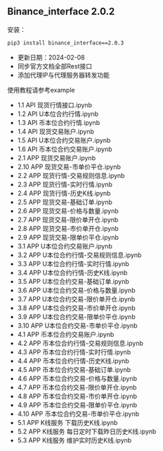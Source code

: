 ## Binance_interface 2.0.2

安装：

```cmd
pip3 install binance_interface==2.0.3
```

- 更新日期：2024-02-08
- 同步官方文档全部Rest接口
- 添加代理IP与代理服务器转发功能

使用教程请参考example

- 1.1 API 现货行情接口.ipynb
- 1.2 API U本位合约行情.ipynb
- 1.3 API 币本位合约行情.ipynb
- 1.4 API 现货交易账户.ipynb
- 1.5 API U本位合约交易账户.ipynb
- 1.6 API 币本位合约交易账户.ipynb
- 2.1 APP 现货交易账户.ipynb
- 2.10 APP 现货交易-市单价平仓.ipynb
- 2.2 APP 现货行情-交易规则信息.ipynb
- 2.3 APP 现货行情-实时行情.ipynb
- 2.4 APP 现货行情-历史K线.ipynb
- 2.5 APP 现货交易-基础订单.ipynb
- 2.6 APP 现货交易-价格与数量.ipynb
- 2.7 APP 现货交易-限价单开仓.ipynb
- 2.8 APP 现货交易-市价单开仓.ipynb
- 2.9 APP 现货交易-限单价平仓.ipynb
- 3.1 APP U本位合约交易账户.ipynb
- 3.2 APP U本位合约行情-交易规则信息.ipynb
- 3.3 APP U本位合约行情-实时行情.ipynb
- 3.4 APP U本位合约行情-历史K线.ipynb
- 3.5 APP U本位合约交易-基础订单.ipynb
- 3.6 APP U本位合约交易-价格与数量.ipynb
- 3.7 APP U本位合约交易-限价单开仓.ipynb
- 3.8 APP U本位合约交易-市价单开仓.ipynb
- 3.9 APP U本位合约交易-限单价平仓.ipynb
- 3.10 APP U本位合约交易-市单价平仓.ipynb
- 4.1 APP 币本位合约交易账户.ipynb
- 4.2 APP 币本位合约行情-交易规则信息.ipynb
- 4.3 APP 币本位合约行情-实时行情.ipynb
- 4.4 APP 币本位合约行情-历史K线.ipynb
- 4.5 APP 币本位合约交易-基础订单.ipynb
- 4.6 APP 币本位合约交易-价格与数量.ipynb
- 4.7 APP 币本位合约交易-限价单开仓.ipynb
- 4.8 APP 币本位合约交易-市价单开仓.ipynb
- 4.9 APP 币本位合约交易-限单价平仓.ipynb
- 4.10 APP 币本位合约交易-市单价平仓.ipynb
- 5.1 APP K线服务 下载历史K线.ipynb
- 5.2 APP K线服务 每日定时下载昨日历史K线.ipynb
- 5.3 APP K线服务 维护实时历史K线.ipynb